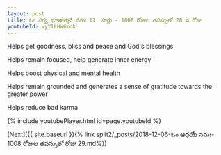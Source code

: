 ```yaml
---
layout: post
title: ఓం సర్వ భూతాత్మనే నమః 11  సార్లు - 1008 రోజుల తపస్సులో 20 వ రోజు
youtubeId: vyYlLHW6rok
---
```

 
 
Helps get goodness, bliss and peace and God's blessings
 
Helps remain focused, help generate inner energy 
 
Helps boost physical and mental health 
 
Helps remain grounded and generates a sense of gratitude towards the greater power 
 
Helps reduce bad karma
 
 
 
 


{% include youtubePlayer.html id=page.youtubeId %}
 
[Next]({{ site.baseurl }}{% link  split2/_posts/2018-12-06-ఓం ఆధయే నమః- 1008 రోజుల తపస్సులో రోజు 29.md%})
 
